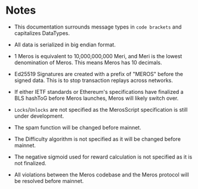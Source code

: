 # Notes

- This documentation surrounds message types in `code brackets` and capitalizes DataTypes.
- All data is serialized in big endian format.
- 1 Meros is equivalent to 10,000,000,000 Meri, and Meri is the lowest denomination of Meros. This means Meros has 10 decimals.

- Ed25519 Signatures are created with a prefix of "MEROS" before the signed data. This is to stop transaction replays across networks.
- If either IETF standards or Ethereum's specifications have finalized a BLS hashToG before Meros launches, Meros will likely switch over.

- `Locks`/`Unlocks` are not specified as the MerosScript specification is still under development.

- The spam function will be changed before mainnet.
- The Difficulty algorithm is not specified as it will be changed before mainnet.
- The negative sigmoid used for reward calculation is not specified as it is not finalized.

- All violations between the Meros codebase and the Meros protocol will be resolved before mainnet.
